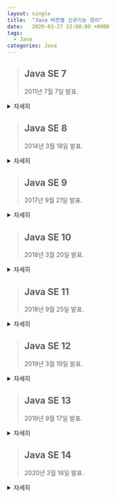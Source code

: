 ```yaml
---
layout: single
title:  "Java 버전별 신규기능 정리"
date:   2020-03-27 12:00:00 +0900
tags:
  - Java
categories: Java
---
```


> ## Java SE 7
>
> 2011년 7월 7일 발표.

<details markdown="1">
  <summary>자세히</summary>

### Type Inference

##### Java 7 이전

제너릭 타입 파라미터를 선언과 생성시 중복해서 써야한다.

```java
Map<String, List<String>> employeeRecords = new HashMap<String, List<String>>();
List<Integer> primes = new ArrayList<Integer>();
```

##### Java 7 이후

생성자 영역의 타입 파라미터를 <>로 대체하여 생략할 수 있다.

```java
Map<String, List<String>> employeeRecords = new HashMap<>();
List<Integer> primes = new ArrayList<>(); 
```



### String in Switch

##### Java 7 이전

int, enum만 switch에 사용할 수 있다. 

##### java 7 이후

Switch문 내에서 문자열을 사용할 수 있다.

```java
switch (day) {
	case "NEW":
		System.out.println("Order is in NEW state");
		break;
	case "CANCELED":
		System.out.println("Order is Cancelled");
		break;
	case "REPLACE":
		System.out.println("Order is replaced successfully");
		break;
	case "FILLED":
		System.out.println("Order is filled");
		break;
	default:
	System.out.println("Invalid"); 
}
```



### Automatic Resource Management

##### Java 7 이전

DB Connecteion, File stream 등을 open했을 때 오류 발생시에도 정상적인 종료를 위해 finally 블럭안에서 close 처리를 해야한다.

```java
public static void main(String args[]) {
	FileInputStream fin = null;
	BufferedReader br = null;
	
	try {
		fin = new FileInputStream("info.xml");
		br = new BufferedReader(new InputStreamReader(fin));
		if (br.ready()) {
			String line1 = br.readLine();
			System.out.println(line1);
		}
	} catch (FileNotFoundException ex) {
		System.out.println("Info.xml is not found");
	} catch (IOException ex) {
		System.out.println("Can't read the file");
	} finally {
		try {
			if (fin != null)
				fin.close();
			if (br != null)
				br.close();
		} catch (IOException ie) {
			System.out.println("Failed to close files");
		}
	}
}  
```



##### Java 7 이후

**AutoClosable**, **Closeable** 인터페이스를 구현한 객체에 대하여 try 내에서 close를 해준다

```java
public static void main(String args[]) {
	try (FileInputStream fin = new FileInputStream("info.xml");
		BufferedReader br = new BufferedReader(new InputStreamReader(fin));) {
		if (br.ready()) {
			String line1 = br.readLine();
			System.out.println(line1);
		}
	} catch (FileNotFoundException ex) {
		System.out.println("Info.xml is not found");
	} catch (IOException ex) {
		System.out.println("Can't read the file");
	}
}
```



### Fork/Join Framework

Fork/Join Framework는 멀티프로세서의 성능을 이용할 수 있는 ExecutorService 인터페이스의 구현체이다.

반복적으로 작은 조각으로 작업을 나누어 수행 할 수 있게 설계 되었다.
어플리케이션의 성능을 향상 시키기 위해 가능한 모든 프로세서를 이용하기 위한 것

ExecutorServcie를 구현함으로써 Fork/Join Framework는 Thread Pool안의 Worker Thread에게 작업들을 분배한다.

Fork/Join Framework는 Produce-Consumer 알고리즘과는 매우 다른 work-stealing 알고리즘을 이용한다.
작업이 없는 Worker Thread는 아직 바쁜 다른 Thread의 작업을 가져올 수 있다.

Fork/Join Framework의 핵심은 AbstractExecutorService 클래스를 구현한 ForkJoinPool 클래스이다.
ForkJoinPool은 핵심적인 work-stealing 알고리즘을 구현하고 있다.
ForkJoinTask 프로세스들을 실행 할 수 있다.



### Underscore in Numeric literal

숫자형(정수,실수)에 _(underscore) 문자열을 사용하여 가독성을 향상 시킬 수 있다.

##### 사용 가능

```java
int billion = 1_000_000_000; // 10^9
long creditCardNumber = 1234_4567_8901_2345L; //16 digit number
long ssn = 777_99_8888L;
double pi = 3.1415_9265;
float pif = 3.14_15_92_65f;
```



##### 사용 불가능

```java
double pi = 3._1415_9265; // 소수점 뒤에 _ 붙일 경우
long creditcardNum = 1234_4567_8901_2345_L; // 숫자 끝에 _ 붙일 경우
long ssn = _777_99_8888L; // 숫자 시작에 _ 붙일 경우
```



### Catching Multiple Exception Type in Single Catch Block

catch 블럭에서 여러개의 Exception 처리가 가능하다 (Multi-Catch)

##### Java 7 이전

```java
try {
	//...... 
} catch(ClassNotFoundException ex) {
	ex.printStackTrace(); 
} catch(SQLException ex) {
	ex.printStackTrace(); 
}
```



##### Java 7 이후

```java
try {
	//......
} catch (ClassNotFoundException | SQLException ex) {
	ex.printStackTrace();
}
//////////////////////////////////////////////////////////////////////////////
//Multi-Catch 구문 사용시 Exception들이 하위클래스 관계라면 컴파일 에러가 발생한다 //
//////////////////////////////////////////////////////////////////////////////
try {
    //...... }
catch (FileNotFoundException | IOException ex) {
    ex.printStackTrace(); 
}
 
Alternatives in a multi-catch statement cannot be related by sub classing, it will throw error at compile time :
java.io.FileNotFoundException is a subclass of alternative java.io.IOException at Test.main
```



### Binary Literals with Prefix “0b”

숫자형에 **0B** 또는 **0b**를 앞에 붙임으로써 이진법 표현이 가능하다

8진법은 **0**

16진법은 **0X** 또는 **0x**

```java
int mask = 0b01010000101;
int binary = 0B0101_0000_1010_0010_1101_0000_1010_0010;    // _를 이용한 가독성 향상
```



### Java NIO 2.0

기본파일시스템에 접근도 가능하고 다양한 파일I/O 기능도 제공

- 파일을 이동
- 파일 복사
- 파일 삭제
- 파일속성이 Hidden인지 체크도 가능
- 심볼릭링크나 하드링크도 생성 가능
- 와일드카드를 사용한 파일검색도 가능
- 디렉토리의 변경사항을 감시하는 기능
- 등등..



### G1 Garbage Collector

- G1(Garbage First)
- 새로운 Garbage Collector가 추가
- G1 GC는 Garbage가 가장 많은 영역의 정리를 수행한다
- 메모리 집중적인 어플리케이션에 더 큰 Through put을 제공



### More Precise Rethrowing of Exception

- JDK7 이전 버젼에서는 catch 구문내에서 선언한 예외 유형만 밖으로 던질 수 있다
- JDK7에서는 catch 구문에서 선언한 예외를 밖으로 던질 수 있다

##### Java 7 이전

```java
public void obscure() throws Exception {
	try {
		new FileInputStream("abc.txt").read();
		new SimpleDateFormat("ddMMyyyy").parse("12-03-2014");
	} catch (Exception ex) {
		System.out.println("Caught exception: " + ex.getMessage());
		throw ex;
	}
}  
```



##### Java 7 이후

```java
public void precise() throws ParseException, IOException {
	try {
		new FileInputStream("abc.txt").read();
		new SimpleDateFormat("ddMMyyyy").parse("12-03-2014");
	} catch (Exception ex) {
		System.out.println("Caught exception: " + ex.getMessage());
		throw ex;
	}
}
```



</details>



> ## Java SE 8
>
> 2014년 3월 18일 발표.

<details markdown="1">
  <summary>자세히</summary>
### Lambda expressions

- 람다 표현식은 Anonymous Function라고 할 수 있다
- 람다를 이용하여 코드를 간결하게 할 수 있다

##### Example

```java
// Before
Runnable oldRunner = new Runnable(){
	public void run(){
		System.out.println("I am running");
	}
};
// After
Runnable java8Runner = () -> {
	System.out.println("I am running");
};
```



### Method Reference

- 특정 람다 표현식을 축약한 것으로 볼 수 있다
- 메서드 정의를 활용하여 람다처럼 사용 가능하다

##### Example

```java
// Before  
inventory.sort((Apple a1, Apple a2) -> 
					a1.getWeight().compareTo(a2.getWeight()));
 
// After
inventory.sort(comparing(Apple::getWeight));
 
/*
	Lamda                       ->             Method Reference
	(Apple a) -> a.getWeight                   Apple::getWeight
	() -> Thread.currentThread().dumpStack()   Thread.currentThread()::dumpStack
*/
```



### Stream

- 간결하게 컬렉션의 데이터를 처리하는 기능

##### Example

```java
// Before 
List<Shape> list = new ArrayList<Shape>();
for (Shape s : shapes) {
	if (s.getColor() == RED) {
		list.add(s);
	}
}
 
// After
shapes.stream().filter(s -> s.getColor() == Red).collect(toList());
```



### Parallel Stream

- 위 Stream을 병렬로 처리가능하도록 하는 기능
- 여러 쓰레드에서 처리할 수 있도록 분할한 Stream 이다

##### Example

```java
shapes.parallelStream().forEach(s -> doSomething());
```



### Default Method

- 인터페이스의 구현체를 인터페이스 자체에서 기본으로 제공 가능하다
- 구현 클래스에서 인터페이스를 구현하지 않아도 된다

##### Example

```java
public interface Sized {
	int size();
 
	default boolean isEmpty() {  // Default Method
		return size() == 0;
	}
}
```



### Optional

- 값을 Optional<T>로 캡슐화하여 NullPointerException을 막는다
- 값이 존재한다면 Optional 클래스는 값을 감싼다
- 값이 없다면 Optional.empty메서드로 Optional을 리턴한다



### CompletaleFuture

- Future의 기능을 확장시켜준다
- 두 개의 비동기 계산 결과를 하나로 합친다
- 각 계산 결과는 독립적이거나 종속적일 수 있다
- Future 집합이 실행하는 모든 태스크의 완료를 기다린다
- Future 집합에서 가장 빨리 완료되는 태스크를 기다렸다가 결과를 얻는다
- Future가 완료되면 추가 작업을 수행 할 수 있다



### New date / time APIs

- Joda-Time의 많은 기능을 java.time 패키지로 추가했다
  LocalDate, LocalTime, Instant, Duration, Period …




</details>



> ## Java SE 9
>
> 2017년 9월 21일 발표.



<details markdown="1">
  <summary>자세히</summary>
  


### Java 9 REPL(JShell)

- 새로운 툴인 "JShell"을 제공
  쉘과 REPL(Read Evaluate Print Loop)을 위한 것
  자바 클래스, 인터페이스, 객체 등의 생성을 매우 쉽게 실행하고 테스트하게 해줌
- REPL(Read Evaluate Print Loop)
  읽고(read), 계산하고(evaluate), 출력하는(print) 반복 구조
  스크립트 언어(interactive interpreter shell)들의 다른 명칭(예전 이름)
  개발자가 간단한 코드를 입력하여 바로 결과값을 확인하게 해주는 편의성 툴

##### Example

```shell
> jshell
|  Welcome to JShell -- Version 13.0.2
|  For an introduction type: /help intro

jshell> int a = 10
a ==> 10

jshell> System.out.println("a value = " + a)
a value = 10
```



### Factory Method for Immutable List, Set, Map and Map.Entry

- 불변 List, Set, Map, Map.Entry를 만들어주는 편리한 신규 팩토리 메서드 제공
- 비어있거나 비어있지 않은 Collection 객체를 만드는데 사용

##### Empty List Example

```java
List immutableList = List.of();
```

##### Non-Empty List Example

```java
List immutableList = List.of("one", "two", "three");
```

##### Empty Map Example

```java
Map emptyImmutableMap = Map.of();
```

##### Non-Empty Map Example

```java
Map nonemptyImmutableMap = Map.of(1, "one", 2, "two", 3, "three");
```



### Private methods in Interfaces

- Java8에서 Default와 Static 메서드를 이용해서 인터페이스에 구현체를 넣는 방법이 추가됨
- 하지만 private으로 구현체를 추가하는 방법이 없었기 때문에 이번에 추가되었음

##### Example

```java
public interface Card{
  private Long createCardID(){
    // Method implementation goes here.
  }
  private static void displayCardDetails(){
    // Method implementation goes here.
  }
}
```



### Java 9 Module System

- 자바 9 의 큰 변화중 하나는 모듈 시스템
- 직소 프로젝트(jigsaw project)는 다음과 같은 특징을 갖고 있음
  * Modular JDK
  * Modular Java Source Code
  * Modular Run-time Images
  * Encapsulate Java Internal APIs
  * Java Platform Module System
- 자바 SE 9 버전 전에는 자바 기반 응용 프로그램을 개발할 때 모노리틱(monolithic) Jar 방식을 사용했음
  * 한계와 단점이 많았음
  * 이러한 모든 단점을 방지하기 위해, 자바 SE 9 모듈 시스템이 나옴

##### Simple Module Example

```java
module com.atin.monitor.ui {
  requires javafx.base;
  requires javafx.controls;
  requires javafx.graphics;
  exports com.atin.monitor.ui.launch;
  exports com.atin.monitor.ui.show;
}
```



### Process API Improvements

- 자바 9 에서 프로세스 API를 개선함
- 다음과 같은 두 커플 형태의 신규 클래스가 추가되었다.
  * java.lang.ProcessHandle
  * java.lang.ProcessHandle.Info

##### Process API Example

```java
ProcessHandle currentProcess = ProcessHandle.current();
System.out.println("Id: = " + currentProcess.getPid());
```



### Try With Resources Improvement

- 자바 7 에서 나온 자원 관리 방법(try with resource)을 개선

##### Java 7

```java
void testARM_Before_Java9() throws IOException{
  BufferedReader reader1 = new BufferedReadeer(new FileReader("journaldev.txt"));
  try(BufferedReader reader2 = reader1) {
    System.out.println(reader.readLine());
  }
}
```

##### Java 9

```java
void testARM_Java9() throws IOException{
  BufferedReader reader1 = new BufferedReadeer(new FileReader("journaldev.txt"));
  try(reader1) {
    System.out.println(reader1.readLine());
  }
}
```



### CompletableFuture API Improvements

- 자바 8에서 CompletableFuture가 가지는 문제점을 개선



### Reactive Streams

- Java 9는 새로운 리액티브 스트림 API를 추가함
- 자바 9의 리액티브 스트림 API
  * 자바 언어를 이용해서 매우 쉽게 병행성, 확장성, 비동기 애플리케이션을 구현한 Publish/Subscribe 프레임워크
  * API
    java.util.concurrent.Flow
    java.util.concurrent.Flow.Publisher
    java.util.concurrent.Flow.Subscriber
    java.util.concurrent.Flow.Processor

##### 

### Diamond Operator for Anonymous Inner Class

- 자바 7에서 Diamond Operator를 추가했지만, 자바 8에서 익명 내부 클래스 사용시 한계가 있다는 것을 확인
- 해당 이슈를 수정함

##### Example

```java
public List getEmployee(String empid){
  // Code to get Employee details from Data Store
  return new List(emp) { };
}
```

- 자세한 타입 파라미터 없이 단순히 "List"만을 사용하였지만 상세한 타입을 알아서 확인해서 읽고 처리함



### Optional Class Improvements

- Optional 클래스에 신규 메서드를 추가
- 값이 Optional 객체로 주어질 때 Stream 메서드는 값과 함께 sequential stream을 리턴, 값이 비어 있다면 빈 스트림을 리턴함

##### Example

```java
Stream<Optional> emp = getEmployee(id);
Stream empStream = emp.flatMap(Optional::stream);
```

* 위 Optional.stream 메서드는 Employee 객체의 Optional 스트림을 Employee 객체 스트림으로 변환해줌



### 기타 특징

[Java9 Features](https://www.journaldev.com/13121/java-9-features-with-examples)



</details>





> ## Java SE 10
>
> 2018년 3월 20일 발표.



<details markdown="1">
  <summary>자세히</summary>
### Local Variable Type Inference

- 지역 변수를 선언할 때 타입추론을 이용하여 명시적인 타입선언 없이도 변수를 선언할 수 있게 됨

##### Example

```java
var list = new ArrayList<String>();	// infers ArrayList<String>
var stream = list.stream();					// infers Stream<String>
```

```java
for(var value : list) {
  System.out.println(value);
}
```

```java
for(var i=0; i<list.size(); i++) {
  System.out.println(i);
}
```



### Garbage Collector Interface

- 가비지 콜렉터 인터페이스를 도입하여 앞으로 여러 용도에 맞는 가비지 콜렉터가 등장하고 교체해서 쓸 수 있을 것



### Consolidate the JDK Forest into a Single Repository

- 개발을 할 때 효율적이고 간결하게 하기 위해 JDK 저장소들을 단일 저장소로 옮김



### Parallel Full GC for G1

- 이전 JDK의 G1 가비지 컬렉터는 Full GC를 피할 수 있게끔 설계 되긴 했지만, 병행 컬렉터 작업에서 충분할 만큼 빠르게 메모리 반환을 하지 못한다면 Gull GC가 발생한다.
- 이전 JDK의 G1 가비지 컬렉터의 Full GC 구현은 단일 스레드의 mark-sweep-compact algorithm을 사용한다. 이제 mark-sweep-compact algorithm을 병렬화 하여 메모리 반환 속도를 개선하였다.



### Thread Local handshakes

- GC가 발생하기 위해 흔히 말하는 "stop-the-world"가 발생한느데, GC를 수행하기 위해 GC를 실행한느 쓰레드를 제외하고 모든 쓰레드가 작업을 멈추는 것을 의미한다.
- 이전과 같이 모든 쓰레드들이 동시에 멈추지 않고 쓰레드를 개별로 멈출 수 있게 되었고, VM safepoint 수행 없이도 개별 쓰레드에서 콜백 실행이 가능해졌다.



### Remove the Native-Header Generation Tool (javah)

- JDK8 부터 javac에서 JNI 헤더 파일 생성을 지원합니다.
- {JAVA_HOME}/bin 하위의 JDK 에서 제공해주던 많은 Tool 기능중 코드에 native 메소드 사용시 JNI 헤더를 생성해주는 툴이 삭제되었습니다. 



### Additional Unicode Language-Tag Extensions

- java.util.Locale 및 관련 API 들을 향상시켜서 BCP 47 언어 태그의 추가적인 유니코드를 확장 구현 하였습니다.



### Heap Allocation on Alternative Memory Devices

- HotSpot VM 이 사용자가 지정한 대체 메모리 장치 NVDIMM (비 휘발성 NAND 플래시 메모리) 또는 서로 다른 메모리장치를 사용해서 JVM Heap 영역의 메모리를 할당할 수 있게 되었다.
- 이를 위하여 -XX:AllocateHeapAt=<path> 옵션이 추가되었다.



### Experimental Java-Based JIT Compiler

- Java 기반 JIT 컴파일러인 GGraal을 Linux/ x64 플랫폼에서 실험적으로 JIT 컴파일러를 사용할 수 있다.



### Root Certificates

- JDK에서 최상위 인증 기관 Certification Authority (CA) 의 기본 세트를 제공한다.
- Java도 root CA를 위한 저장소를 가지고 있다. ${JAVA_HOME}/lib/security 디렉터리 하위에 있는 cacerts 파일로, 단순한 keystore 이다.
- 기존에 OpenJDK 버전은 빈파일이 기본 셋팅이었지만, JDK 10부터는 Oracle JDK 버전에만 있던 root CA 목록이 기본으로 포함된다.



</details>



> ## Java SE 11
>
> 2018년 9월 25일 발표.



<details markdown="1">
  <summary>자세히</summary>

### Local-Variable Syntax for Lambda Parameters

- JDK 10에서 var가 도입되었지만, 암묵적 타입의 람다 표현식에는 사용할 수 없었습니다. 자바11부터는 람다 표현식에서도 var 키워드를 사용할 수 있게 되었습니다.

##### Example

```java
@Test
public void test_JEP323() {
    var xs = new in[]{3, 2, 6, 4, 8, 9};
    int x = Arrays
            .stream(xs)
            .filter((var a) -> a < 5)
            .sum();
    System.out.println(x);
}
```



### HTTP Client (Standard)

- 자바 9 & 10에서 incubated된 HTTP client는 자바11에서는 표준화된 버전으로 릴리스 되었습니다.
- java.net.http




</details>



> ## Java SE 12
>
> 2019년 3월 19일 발표.





<details markdown="1">
  <summary>자세히</summary>

### Switch문의 문법적 확장

##### Java 12 이전

```java
switch (day) {
    case MONDAY:
    case FRIDAY:
    case SUNDAY:
        System.out.println(6);
        break;
    case TUESDAY:
        System.out.println(7);
        break;
    case THURSDAY:
    case SATURDAY:
        System.out.println(8);
        break;
    case WEDNESDAY:
        System.out.println(9);
        break;
}
```

##### Java 12 이후

```java
switch (day) {
    case MONDAY, FRIDAY, SUNDAY -> System.out.println(6);
    case TUESDAY                -> System.out.println(7);
    case THURSDAY, SATURDAY     -> System.out.println(8);
    case WEDNESDAY              -> System.out.println(9);
}
```




</details>



> ## Java SE 13
>
> 2019년 9월 17일 발표.



<details markdown="1">
  <summary>자세히</summary>

### 예약어 yield 추가

##### Example

```java
var a = switch (day) {
    case MONDAY, FRIDAY, SUNDAY -> yield 6;
    case TUESDAY                -> yield 7;
    case THURSDAY, SATURDAY     -> yield 8;
    case WEDNESDAY              -> yield 9;
};
```



</details>



> ## Java SE 14
>
> 2020년 3월 18일 발표.





<details markdown="1">
  <summary>자세히</summary>



Coming Soon...




</details>



